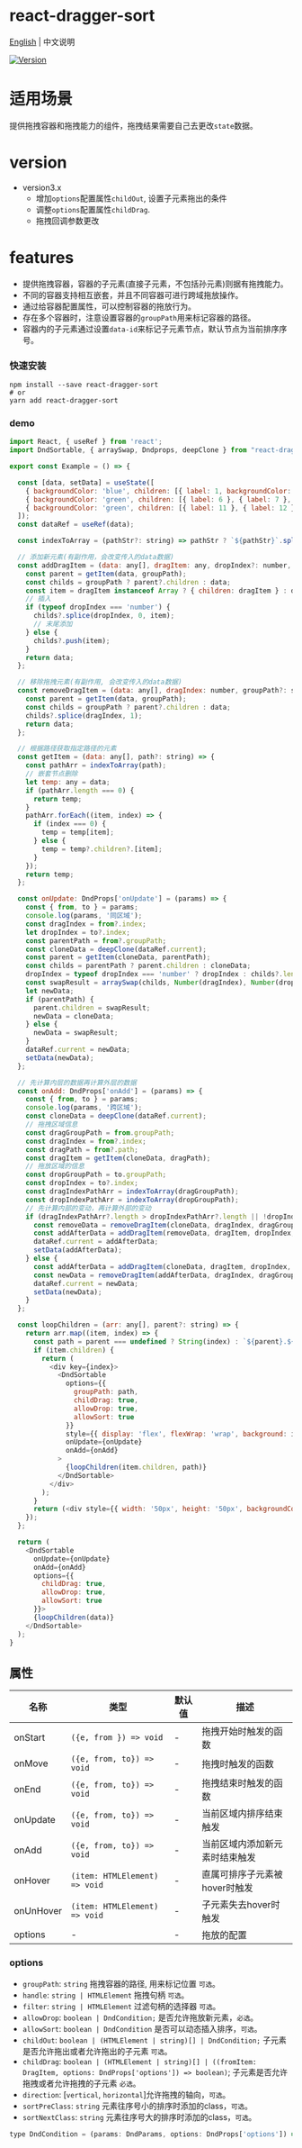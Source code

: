 # react-dragger-sort

[English](./README.md) | 中文说明

[![Version](https://img.shields.io/badge/version-3.0.6-green)](https://www.npmjs.com/package/react-dragger-sort)

# 适用场景

提供拖拽容器和拖拽能力的组件，拖拽结果需要自己去更改`state`数据。

# version

- version3.x
  - 增加`options`配置属性`childOut`, 设置子元素拖出的条件
  - 调整`options`配置属性`childDrag`.
  - 拖拽回调参数更改

# features
- 提供拖拽容器，容器的子元素(直接子元素，不包括孙元素)则据有拖拽能力。
- 不同的容器支持相互嵌套，并且不同容器可进行跨域拖放操作。
- 通过给容器配置属性，可以控制容器的拖放行为。
- 存在多个容器时，注意设置容器的`groupPath`用来标记容器的路径。
- 容器内的子元素通过设置`data-id`来标记子元素节点，默认节点为当前排序序号。

### 快速安装
```
npm install --save react-dragger-sort
# or
yarn add react-dragger-sort
```

### demo
```javascript
import React, { useRef } from 'react';
import DndSortable, { arraySwap, Dndprops, deepClone } from "react-dragger-sort";

export const Example = () => {

  const [data, setData] = useState([
    { backgroundColor: 'blue', children: [{ label: 1, backgroundColor: 'green', children: [{ label: 1 }, { label: 2 }, { label: 3 }, { label: 4 }, { label: 5 }] }, { label: 2 }, { label: 3 }, { label: 4 }, { label: 5 }] },
    { backgroundColor: 'green', children: [{ label: 6 }, { label: 7 }, { label: 8 }, { label: 9 }, { label: 10 }] },
    { backgroundColor: 'green', children: [{ label: 11 }, { label: 12 }, { label: 13 }, { label: 14 }, { label: 15 }] }
  ]);
  const dataRef = useRef(data);

  const indexToArray = (pathStr?: string) => pathStr ? `${pathStr}`.split('.').map(n => +n) : [];

  // 添加新元素(有副作用，会改变传入的data数据)
  const addDragItem = (data: any[], dragItem: any, dropIndex?: number, groupPath?: string) => {
    const parent = getItem(data, groupPath);
    const childs = groupPath ? parent?.children : data;
    const item = dragItem instanceof Array ? { children: dragItem } : dragItem;
    // 插入
    if (typeof dropIndex === 'number') {
      childs?.splice(dropIndex, 0, item);
      // 末尾添加
    } else {
      childs?.push(item);
    }
    return data;
  };

  // 移除拖拽元素(有副作用, 会改变传入的data数据)
  const removeDragItem = (data: any[], dragIndex: number, groupPath?: string) => {
    const parent = getItem(data, groupPath);
    const childs = groupPath ? parent?.children : data;
    childs?.splice(dragIndex, 1);
    return data;
  };

  // 根据路径获取指定路径的元素
  const getItem = (data: any[], path?: string) => {
    const pathArr = indexToArray(path);
    // 嵌套节点删除
    let temp: any = data;
    if (pathArr.length === 0) {
      return temp;
    }
    pathArr.forEach((item, index) => {
      if (index === 0) {
        temp = temp[item];
      } else {
        temp = temp?.children?.[item];
      }
    });
    return temp;
  };

  const onUpdate: DndProps['onUpdate'] = (params) => {
    const { from, to } = params;
    console.log(params, '同区域');
    const dragIndex = from?.index;
    let dropIndex = to?.index;
    const parentPath = from?.groupPath;
    const cloneData = deepClone(dataRef.current);
    const parent = getItem(cloneData, parentPath);
    const childs = parentPath ? parent.children : cloneData;
    dropIndex = typeof dropIndex === 'number' ? dropIndex : childs?.length;
    const swapResult = arraySwap(childs, Number(dragIndex), Number(dropIndex));
    let newData;
    if (parentPath) {
      parent.children = swapResult;
      newData = cloneData;
    } else {
      newData = swapResult;
    }
    dataRef.current = newData;
    setData(newData);
  };

  // 先计算内层的数据再计算外层的数据
  const onAdd: DndProps['onAdd'] = (params) => {
    const { from, to } = params;
    console.log(params, '跨区域');
    const cloneData = deepClone(dataRef.current);
    // 拖拽区域信息
    const dragGroupPath = from.groupPath;
    const dragIndex = from?.index;
    const dragPath = from?.path;
    const dragItem = getItem(cloneData, dragPath);
    // 拖放区域的信息
    const dropGroupPath = to.groupPath;
    const dropIndex = to?.index;
    const dragIndexPathArr = indexToArray(dragGroupPath);
    const dropIndexPathArr = indexToArray(dropGroupPath);
    // 先计算内部的变动，再计算外部的变动
    if (dragIndexPathArr?.length > dropIndexPathArr?.length || !dropIndexPathArr?.length) {
      const removeData = removeDragItem(cloneData, dragIndex, dragGroupPath);
      const addAfterData = addDragItem(removeData, dragItem, dropIndex, dropGroupPath);
      dataRef.current = addAfterData;
      setData(addAfterData);
    } else {
      const addAfterData = addDragItem(cloneData, dragItem, dropIndex, dropGroupPath);
      const newData = removeDragItem(addAfterData, dragIndex, dragGroupPath);
      dataRef.current = newData;
      setData(newData);
    }
  };

  const loopChildren = (arr: any[], parent?: string) => {
    return arr.map((item, index) => {
      const path = parent === undefined ? String(index) : `${parent}.${index}`;
      if (item.children) {
        return (
          <div key={index}>
            <DndSortable
              options={{
                groupPath: path,
                childDrag: true,
                allowDrop: true,
                allowSort: true
              }}
              style={{ display: 'flex', flexWrap: 'wrap', background: item.backgroundColor, width: '200px', marginTop: '10px' }}
              onUpdate={onUpdate}
              onAdd={onAdd}
            >
              {loopChildren(item.children, path)}
            </DndSortable>
          </div>
        );
      }
      return (<div style={{ width: '50px', height: '50px', backgroundColor: 'red', border: '1px solid green' }} key={path}>{item.label}</div>);
    });
  };

  return (
    <DndSortable
      onUpdate={onUpdate}
      onAdd={onAdd}
      options={{
        childDrag: true,
        allowDrop: true,
        allowSort: true
      }}>
      {loopChildren(data)}
    </DndSortable>
  );
}
```

## 属性

| 名称                          | 类型                  | 默认值                                                         | 描述                                                                                                      |
| ----------------------------- | --------------------- | -------------------------------------------------------------- | --------------------------------------------------------------------------------------------------------- |
| onStart                      | `({e, from }) => void`            | -                                                  | 拖拽开始时触发的函数                                                                                  |
| onMove                      | `({e, from, to}) => void`            | -                                                  | 拖拽时触发的函数                                                                                  |
| onEnd                      | `({e, from, to}) => void`            | -                                                  | 拖拽结束时触发的函数                                                                                  |
| onUpdate                      | `({e, from, to}) => void`            | -                                                  | 当前区域内排序结束触发                                                                                  |
| onAdd                      | `({e, from, to}) => void`            | -                                                  | 当前区域内添加新元素时结束触发                                                                                  |
| onHover                      | `(item: HTMLElement) => void`            | -                                                  | 直属可排序子元素被hover时触发                                                                                  |
| onUnHover                      | `(item: HTMLElement) => void`            | -                                                  | 子元素失去hover时触发                                                                                  |
| options                      | -            | -                                                  |  拖放的配置                                                                                 |

### options

- `groupPath`: `string` 拖拽容器的路径, 用来标记位置 `可选`。
- `handle`: `string | HTMLElement` 拖拽句柄 `可选`。
- `filter`: `string | HTMLElement` 过滤句柄的选择器 `可选`。
- `allowDrop`: `boolean | DndCondition;` 是否允许拖放新元素，`必选`。
- `allowSort`: `boolean | DndCondition` 是否可以动态插入排序，`可选`。
- `childOut`: `boolean | (HTMLElement | string)[] | DndCondition;` 子元素是否允许拖出或者允许拖出的子元素 `可选`。
- `childDrag`: `boolean | (HTMLElement | string)[] | ((fromItem: DragItem, options: DndProps['options']) => boolean)`; 子元素是否允许拖拽或者允许拖拽的子元素 `必选`。
- `direction`: [`vertical`, `horizontal`]允许拖拽的轴向，`可选`。
- `sortPreClass`: `string` 元素往序号小的排序时添加的class，`可选`。
- `sortNextClass`: `string` 元素往序号大的排序时添加的class，`可选`。

```javascript
type DndCondition = (params: DndParams, options: DndProps['options']) => boolean;
```
